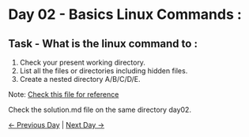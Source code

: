 # Day 02 - Basics Linux Commands :

## Task - What is the linux command to :

1. Check your present working directory.
2. List all the files or directories including hidden files.
3. Create a nested directory A/B/C/D/E.

Note: [Check this file for reference](solution.md)

Check the solution.md file on the same directory day02.

[← Previous Day](../day01/README.md) | [Next Day →](../day03/README.md)
